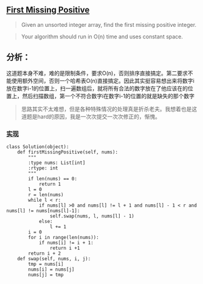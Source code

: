 ## [First Missing Positive](https://leetcode.com/problems/first-missing-positive/#/description)

>Given an unsorted integer array, find the first missing positive integer.

>Your algorithm should run in O(n) time and uses constant space.

## 分析：

这道题本身不难，难的是限制条件，要求O(n)，否则排序直接搞定。第二要求不能使用额外空间，否则一个哈希表O(n)直接搞定。因此其实挺容易想出来将数字i放在数字i-1的位置上，扫一遍数组后，就将所有合法的数字放在了他应该在的位置上，然后扫描数组，第一个不符合数字i在数字i-1的位置的就是缺失的那个数字

>思路其实不太难想，但是各种特殊情况的处理真是折杀老夫。我想着也是这道题是hard的原因，我是一次次提交一次次修正的，惭愧。

### [实现](../sourcecode/FirstMissingPositive.py)
```
class Solution(object):
    def firstMissingPositive(self, nums):
        """
        :type nums: List[int]
        :rtype: int
        """
        if len(nums) == 0:
            return 1
        l = 0
        r = len(nums)
        while l < r:
            if nums[l] >0 and nums[l] != l + 1 and nums[l] - 1 < r and nums[l] != nums[nums[l]-1]:
                self.swap(nums, l, nums[l] - 1)
            else:
                l += 1
        i = 0
        for i in range(len(nums)):
            if nums[i] != i + 1:
                return i +1 
        return i + 2
    def swap(self, nums, i, j):
        tmp = nums[i]
        nums[i] = nums[j]
        nums[j] = tmp
```
